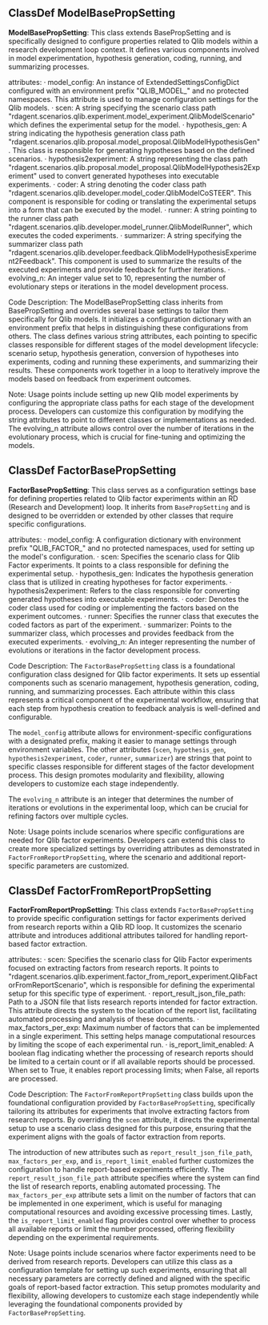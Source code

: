 ## ClassDef ModelBasePropSetting
**ModelBasePropSetting**: This class extends BasePropSetting and is specifically designed to configure properties related to Qlib models within a research development loop context. It defines various components involved in model experimentation, hypothesis generation, coding, running, and summarizing processes.

attributes:
· model_config: An instance of ExtendedSettingsConfigDict configured with an environment prefix "QLIB_MODEL_" and no protected namespaces. This attribute is used to manage configuration settings for the Qlib models.
· scen: A string specifying the scenario class path "rdagent.scenarios.qlib.experiment.model_experiment.QlibModelScenario" which defines the experimental setup for the model.
· hypothesis_gen: A string indicating the hypothesis generation class path "rdagent.scenarios.qlib.proposal.model_proposal.QlibModelHypothesisGen". This class is responsible for generating hypotheses based on the defined scenarios.
· hypothesis2experiment: A string representing the class path "rdagent.scenarios.qlib.proposal.model_proposal.QlibModelHypothesis2Experiment" used to convert generated hypotheses into executable experiments.
· coder: A string denoting the coder class path "rdagent.scenarios.qlib.developer.model_coder.QlibModelCoSTEER". This component is responsible for coding or translating the experimental setups into a form that can be executed by the model.
· runner: A string pointing to the runner class path "rdagent.scenarios.qlib.developer.model_runner.QlibModelRunner", which executes the coded experiments.
· summarizer: A string specifying the summarizer class path "rdagent.scenarios.qlib.developer.feedback.QlibModelHypothesisExperiment2Feedback". This component is used to summarize the results of the executed experiments and provide feedback for further iterations.
· evolving_n: An integer value set to 10, representing the number of evolutionary steps or iterations in the model development process.

Code Description: The ModelBasePropSetting class inherits from BasePropSetting and overrides several base settings to tailor them specifically for Qlib models. It initializes a configuration dictionary with an environment prefix that helps in distinguishing these configurations from others. The class defines various string attributes, each pointing to specific classes responsible for different stages of the model development lifecycle: scenario setup, hypothesis generation, conversion of hypotheses into experiments, coding and running these experiments, and summarizing their results. These components work together in a loop to iteratively improve the models based on feedback from experiment outcomes.

Note: Usage points include setting up new Qlib model experiments by configuring the appropriate class paths for each stage of the development process. Developers can customize this configuration by modifying the string attributes to point to different classes or implementations as needed. The evolving_n attribute allows control over the number of iterations in the evolutionary process, which is crucial for fine-tuning and optimizing the models.
## ClassDef FactorBasePropSetting
**FactorBasePropSetting**: This class serves as a configuration settings base for defining properties related to Qlib factor experiments within an RD (Research and Development) loop. It inherits from `BasePropSetting` and is designed to be overridden or extended by other classes that require specific configurations.

attributes:
· model_config: A configuration dictionary with environment prefix "QLIB_FACTOR_" and no protected namespaces, used for setting up the model's configuration.
· scen: Specifies the scenario class for Qlib Factor experiments. It points to a class responsible for defining the experimental setup.
· hypothesis_gen: Indicates the hypothesis generation class that is utilized in creating hypotheses for factor experiments.
· hypothesis2experiment: Refers to the class responsible for converting generated hypotheses into executable experiments.
· coder: Denotes the coder class used for coding or implementing the factors based on the experiment outcomes.
· runner: Specifies the runner class that executes the coded factors as part of the experiment.
· summarizer: Points to the summarizer class, which processes and provides feedback from the executed experiments.
· evolving_n: An integer representing the number of evolutions or iterations in the factor development process.

Code Description: The `FactorBasePropSetting` class is a foundational configuration class designed for Qlib factor experiments. It sets up essential components such as scenario management, hypothesis generation, coding, running, and summarizing processes. Each attribute within this class represents a critical component of the experimental workflow, ensuring that each step from hypothesis creation to feedback analysis is well-defined and configurable.

The `model_config` attribute allows for environment-specific configurations with a designated prefix, making it easier to manage settings through environment variables. The other attributes (`scen`, `hypothesis_gen`, `hypothesis2experiment`, `coder`, `runner`, `summarizer`) are strings that point to specific classes responsible for different stages of the factor development process. This design promotes modularity and flexibility, allowing developers to customize each stage independently.

The `evolving_n` attribute is an integer that determines the number of iterations or evolutions in the experimental loop, which can be crucial for refining factors over multiple cycles.

Note: Usage points include scenarios where specific configurations are needed for Qlib factor experiments. Developers can extend this class to create more specialized settings by overriding attributes as demonstrated in `FactorFromReportPropSetting`, where the scenario and additional report-specific parameters are customized.
## ClassDef FactorFromReportPropSetting
**FactorFromReportPropSetting**: This class extends `FactorBasePropSetting` to provide specific configuration settings for factor experiments derived from research reports within a Qlib RD loop. It customizes the scenario attribute and introduces additional attributes tailored for handling report-based factor extraction.

attributes:
· scen: Specifies the scenario class for Qlib Factor experiments focused on extracting factors from research reports. It points to "rdagent.scenarios.qlib.experiment.factor_from_report_experiment.QlibFactorFromReportScenario", which is responsible for defining the experimental setup for this specific type of experiment.
· report_result_json_file_path: Path to a JSON file that lists research reports intended for factor extraction. This attribute directs the system to the location of the report list, facilitating automated processing and analysis of these documents.
· max_factors_per_exp: Maximum number of factors that can be implemented in a single experiment. This setting helps manage computational resources by limiting the scope of each experimental run.
· is_report_limit_enabled: A boolean flag indicating whether the processing of research reports should be limited to a certain count or if all available reports should be processed. When set to True, it enables report processing limits; when False, all reports are processed.

Code Description: The `FactorFromReportPropSetting` class builds upon the foundational configuration provided by `FactorBasePropSetting`, specifically tailoring its attributes for experiments that involve extracting factors from research reports. By overriding the `scen` attribute, it directs the experimental setup to use a scenario class designed for this purpose, ensuring that the experiment aligns with the goals of factor extraction from reports.

The introduction of new attributes such as `report_result_json_file_path`, `max_factors_per_exp`, and `is_report_limit_enabled` further customizes the configuration to handle report-based experiments efficiently. The `report_result_json_file_path` attribute specifies where the system can find the list of research reports, enabling automated processing. The `max_factors_per_exp` attribute sets a limit on the number of factors that can be implemented in one experiment, which is useful for managing computational resources and avoiding excessive processing times. Lastly, the `is_report_limit_enabled` flag provides control over whether to process all available reports or limit the number processed, offering flexibility depending on the experimental requirements.

Note: Usage points include scenarios where factor experiments need to be derived from research reports. Developers can utilize this class as a configuration template for setting up such experiments, ensuring that all necessary parameters are correctly defined and aligned with the specific goals of report-based factor extraction. This setup promotes modularity and flexibility, allowing developers to customize each stage independently while leveraging the foundational components provided by `FactorBasePropSetting`.
